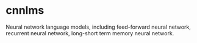 # cnnlms
Neural network language models, including feed-forward neural network, recurrent neural network, long-short term memory neural network.
